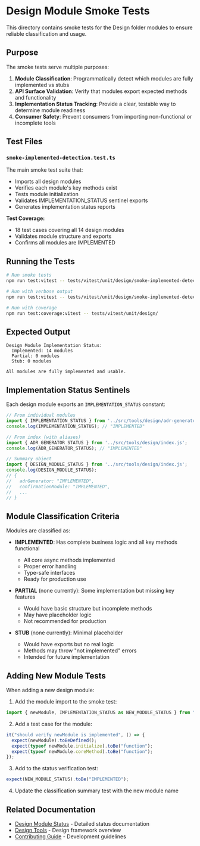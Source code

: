 # Design Module Smoke Tests

This directory contains smoke tests for the Design folder modules to ensure reliable classification and usage.

## Purpose

The smoke tests serve multiple purposes:

1. **Module Classification**: Programmatically detect which modules are fully implemented vs stubs
2. **API Surface Validation**: Verify that modules export expected methods and functionality
3. **Implementation Status Tracking**: Provide a clear, testable way to determine module readiness
4. **Consumer Safety**: Prevent consumers from importing non-functional or incomplete tools

## Test Files

### `smoke-implemented-detection.test.ts`

The main smoke test suite that:

- Imports all design modules
- Verifies each module's key methods exist
- Tests module initialization
- Validates IMPLEMENTATION_STATUS sentinel exports
- Generates implementation status reports

**Test Coverage:**
- 18 test cases covering all 14 design modules
- Validates module structure and exports
- Confirms all modules are IMPLEMENTED

## Running the Tests

```bash
# Run smoke tests
npm run test:vitest -- tests/vitest/unit/design/smoke-implemented-detection.test.ts

# Run with verbose output
npm run test:vitest -- tests/vitest/unit/design/smoke-implemented-detection.test.ts --reporter=verbose

# Run with coverage
npm run test:coverage:vitest -- tests/vitest/unit/design/
```

## Expected Output

```
Design Module Implementation Status:
  Implemented: 14 modules
  Partial: 0 modules
  Stub: 0 modules

All modules are fully implemented and usable.
```

## Implementation Status Sentinels

Each design module exports an `IMPLEMENTATION_STATUS` constant:

```typescript
// From individual modules
import { IMPLEMENTATION_STATUS } from '../src/tools/design/adr-generator.js';
console.log(IMPLEMENTATION_STATUS); // "IMPLEMENTED"

// From index (with aliases)
import { ADR_GENERATOR_STATUS } from '../src/tools/design/index.js';
console.log(ADR_GENERATOR_STATUS); // "IMPLEMENTED"

// Summary object
import { DESIGN_MODULE_STATUS } from '../src/tools/design/index.js';
console.log(DESIGN_MODULE_STATUS);
// {
//   adrGenerator: "IMPLEMENTED",
//   confirmationModule: "IMPLEMENTED",
//   ...
// }
```

## Module Classification Criteria

Modules are classified as:

- **IMPLEMENTED**: Has complete business logic and all key methods functional
  - All core async methods implemented
  - Proper error handling
  - Type-safe interfaces
  - Ready for production use

- **PARTIAL** (none currently): Some implementation but missing key features
  - Would have basic structure but incomplete methods
  - May have placeholder logic
  - Not recommended for production

- **STUB** (none currently): Minimal placeholder
  - Would have exports but no real logic
  - Methods may throw "not implemented" errors
  - Intended for future implementation

## Adding New Module Tests

When adding a new design module:

1. Add the module import to the smoke test:
```typescript
import { newModule, IMPLEMENTATION_STATUS as NEW_MODULE_STATUS } from "../../../../dist/tools/design/new-module.js";
```

2. Add a test case for the module:
```typescript
it("should verify newModule is implemented", () => {
  expect(newModule).toBeDefined();
  expect(typeof newModule.initialize).toBe("function");
  expect(typeof newModule.coreMethod).toBe("function");
});
```

3. Add to the status verification test:
```typescript
expect(NEW_MODULE_STATUS).toBe("IMPLEMENTED");
```

4. Update the classification summary test with the new module name

## Related Documentation

- [Design Module Status](../../../docs/design-module-status.md) - Detailed status documentation
- [Design Tools](../../../src/tools/design/README.md) - Design framework overview
- [Contributing Guide](../../../CONTRIBUTING.md) - Development guidelines
